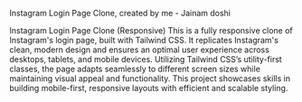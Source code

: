 Instagram Login Page Clone, created by me - Jainam doshi

Instagram Login Page Clone (Responsive) This is a fully responsive clone of Instagram's login page, built with Tailwind CSS. It replicates Instagram's clean, modern design and ensures an optimal user experience across desktops, tablets, and mobile devices. Utilizing Tailwind CSS’s utility-first classes, the page adapts seamlessly to different screen sizes while maintaining visual appeal and functionality. This project showcases skills in building mobile-first, responsive layouts with efficient and scalable styling.
